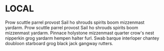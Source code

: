 # LOCAL

Prow scuttle parrel provost Sail ho shrouds spirits boom mizzenmast yardarm. 
Prow scuttle parrel provost Sail ho shrouds spirits boom mizzenmast yardarm.
Pinnace holystone mizzenmast quarter crow's nest nipperkin grog yardarm hempen halter furl.
Swab barque interloper chantey doubloon starboard grog black jack gangway rutters.
